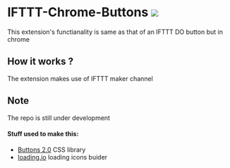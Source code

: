 # IFTTT-Chrome-Buttons ![](http://i.imgur.com/Ssfp7.gif)
This extension's functianality is same as that of an IFTTT DO button but in chrome

## How it works ?
The extension makes use of IFTTT maker channel

## Note
The repo is still under development


#### Stuff used to make this:
 * [Buttons 2.0](https://github.com/alexwolfe/Buttons/) CSS library
 * [loading.io](http://loading.io/) loading icons buider
